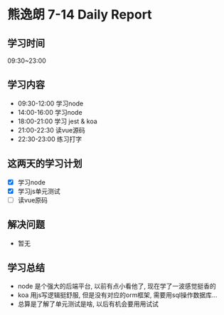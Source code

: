 
# 熊逸朗 7-14 Daily Report

## 学习时间

09:30~23:00

## 学习内容

- 09:30-12:00 学习node
- 14:00-16:00 学习node
- 18:00-21:00 学习 jest & koa
- 21:00-22:30 读vue源码
- 22:30-23:00 练习打字

## 这两天的学习计划

- [x] 学习node
- [x] 学习js单元测试
- [ ] 读vue原码

## 解决问题

- 暂无

## 学习总结

- node 是个强大的后端平台, 以前有点小看他了, 现在学了一波感觉挺香的
- koa 用js写逻辑挺舒服, 但是没有对应的orm框架, 需要用sql操作数据库...
- 总算是了解了单元测试是啥, 以后有机会要用用试试